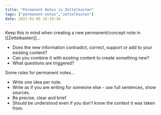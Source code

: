 ```yaml
---
title: "Permanent Notes in Zettelkasten"
tags: ["permanent-notes","zettelkasten"]
date: 2021-01-05 15:19:34
---
```


Keep this in mind when creating a new permanent/concept note in [[Zettelkasten]]...
- Does the new information contradict, correct, support or add to your existing content? 
- Can you combine it with existing content to create something new? 
- What questions are triggered?

Some rules for permanent notes...
- Write one idea per note.
- Write as if you are writing for someone else - use full sentences, show sources.
- Be precise, clear and brief
- Should be understood even if you don't know the context it was taken from.
